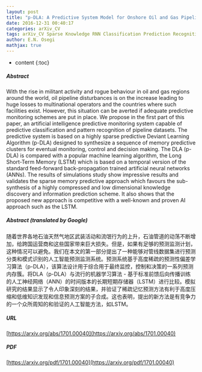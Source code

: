 ```yaml
---
layout: post
title: "p-DLA: A Predictive System Model for Onshore Oil and Gas Pipeline Dataset Classification and Monitoring - Part 1"
date: 2016-12-31 00:40:17
categories: arXiv_CV
tags: arXiv_CV Sparse Knowledge RNN Classification Prediction Recognition
author: E.N. Osegi
mathjax: true
---
```


* content
{:toc}

##### Abstract
With the rise in militant activity and rogue behaviour in oil and gas regions around the world, oil pipeline disturbances is on the increase leading to huge losses to multinational operators and the countries where such facilities exist. However, this situation can be averted if adequate predictive monitoring schemes are put in place. We propose in the first part of this paper, an artificial intelligence predictive monitoring system capable of predictive classification and pattern recognition of pipeline datasets. The predictive system is based on a highly sparse predictive Deviant Learning Algorithm (p-DLA) designed to synthesize a sequence of memory predictive clusters for eventual monitoring, control and decision making. The DLA (p-DLA) is compared with a popular machine learning algorithm, the Long Short-Term Memory (LSTM) which is based on a temporal version of the standard feed-forward back-propagation trained artificial neural networks (ANNs). The results of simulations study show impressive results and validates the sparse memory predictive approach which favours the sub-synthesis of a highly compressed and low dimensional knowledge discovery and information prediction scheme. It also shows that the proposed new approach is competitive with a well-known and proven AI approach such as the LSTM.

##### Abstract (translated by Google)
随着世界各地石油天然气地区武装活动和流氓行为的上升，石油管道的动荡不断增加，给跨国运营商和这些国家带来巨大损失。但是，如果有足够的预测监测计划，这种情况可以避免。我们在本文的第一部分提出了一种能够对管线数据集进行预测分类和模式识别的人工智能预测监测系统。预测系统基于高度稀疏的预测性偏差学习算法（p-DLA），该算法设计用于综合用于最终监控，控制和决策的一系列预测内存簇。将DLA（p-DLA）与流行的机器学习算法 - 基于标准前馈后向传播训练的人工神经网络（ANN）的时间版本的长期短期存储器（LSTM）进行比较。模拟研究的结果显示了令人印象深刻的结果，并验证了稀疏记忆预测方法有利于高度压缩和低维知识发现和信息预测方案的子合成。这也表明，提出的新方法是有竞争力的一个众所周知的和验证的人工智能方法，如LSTM。

##### URL
[https://arxiv.org/abs/1701.00040](https://arxiv.org/abs/1701.00040)

##### PDF
[https://arxiv.org/pdf/1701.00040](https://arxiv.org/pdf/1701.00040)


